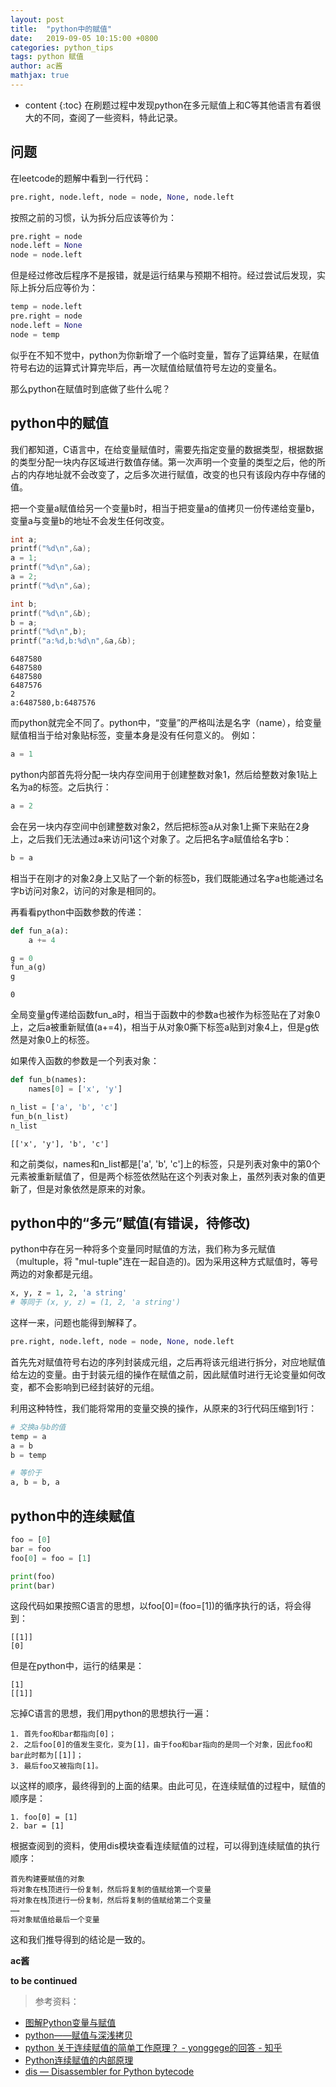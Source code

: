 ```yaml
---
layout: post
title:  "python中的赋值"
date:   2019-09-05 10:15:00 +0800
categories: python_tips
tags: python 赋值
author: ac酱
mathjax: true
---
```


* content
{:toc}
在刷题过程中发现python在多元赋值上和C等其他语言有着很大的不同，查阅了一些资料，特此记录。



## 问题

在leetcode的题解中看到一行代码：
```python
pre.right, node.left, node = node, None, node.left
```
按照之前的习惯，认为拆分后应该等价为：
```python
pre.right = node
node.left = None
node = node.left
```
但是经过修改后程序不是报错，就是运行结果与预期不相符。经过尝试后发现，实际上拆分后应等价为：
```python
temp = node.left
pre.right = node
node.left = None
node = temp 
```
似乎在不知不觉中，python为你新增了一个临时变量，暂存了运算结果，在赋值符号右边的运算式计算完毕后，再一次赋值给赋值符号左边的变量名。

那么python在赋值时到底做了些什么呢？

## python中的赋值

我们都知道，C语言中，在给变量赋值时，需要先指定变量的数据类型，根据数据的类型分配一块内存区域进行数值存储。第一次声明一个变量的类型之后，他的所占的内存地址就不会改变了，之后多次进行赋值，改变的也只有该段内存中存储的值。

把一个变量a赋值给另一个变量b时，相当于把变量a的值拷贝一份传递给变量b，变量a与变量b的地址不会发生任何改变。
```c
int a;
printf("%d\n",&a);
a = 1;
printf("%d\n",&a);
a = 2;
printf("%d\n",&a);

int b;
printf("%d\n",&b);
b = a;
printf("%d\n",b);
printf("a:%d,b:%d\n",&a,&b);
```
```
6487580
6487580
6487580
6487576
2
a:6487580,b:6487576
```
而python就完全不同了。python中，“变量”的严格叫法是名字（name），给变量赋值相当于给对象贴标签，变量本身是没有任何意义的。
例如：
```python
a = 1
```
python内部首先将分配一块内存空间用于创建整数对象1，然后给整数对象1贴上名为a的标签。之后执行：
```python
a = 2
```
会在另一块内存空间中创建整数对象2，然后把标签a从对象1上撕下来贴在2身上，之后我们无法通过a来访问1这个对象了。之后把名字a赋值给名字b：
```python
b = a
```
相当于在刚才的对象2身上又贴了一个新的标签b，我们既能通过名字a也能通过名字b访问对象2，访问的对象是相同的。

再看看python中函数参数的传递：
```python
def fun_a(a):
    a += 4

g = 0
fun_a(g)
g
```
```
0
```
全局变量g传递给函数fun_a时，相当于函数中的参数a也被作为标签贴在了对象0上，之后a被重新赋值(a+=4)，相当于从对象0撕下标签a贴到对象4上，但是g依然是对象0上的标签。

如果传入函数的参数是一个列表对象：
```python
def fun_b(names):
    names[0] = ['x', 'y']

n_list = ['a', 'b', 'c']
fun_b(n_list)
n_list
```
```
[['x', 'y'], 'b', 'c']
```
和之前类似，names和n_list都是['a', 'b', 'c']上的标签，只是列表对象中的第0个元素被重新赋值了，但是两个标签依然贴在这个列表对象上，虽然列表对象的值更新了，但是对象依然是原来的对象。

## python中的“多元”赋值(有错误，待修改)

python中存在另一种将多个变量同时赋值的方法，我们称为多元赋值（multuple，将 "mul-tuple"连在一起自造的)。因为采用这种方式赋值时，等号两边的对象都是元组。
```python
x, y, z = 1, 2, 'a string'
# 等同于 (x, y, z) = (1, 2, 'a string')
```

这样一来，问题也能得到解释了。
```python
pre.right, node.left, node = node, None, node.left
```
首先先对赋值符号右边的序列封装成元组，之后再将该元组进行拆分，对应地赋值给左边的变量。由于封装元组的操作在赋值之前，因此赋值时进行无论变量如何改变，都不会影响到已经封装好的元组。

利用这种特性，我们能将常用的变量交换的操作，从原来的3行代码压缩到1行：
```python
# 交换a与b的值
temp = a
a = b
b = temp

# 等价于
a, b = b, a
```

## python中的连续赋值

```python
foo = [0]
bar = foo
foo[0] = foo = [1]

print(foo)
print(bar)
```
这段代码如果按照C语言的思想，以foo[0]=(foo=[1])的循序执行的话，将会得到：
```
[[1]]
[0]
```
但是在python中，运行的结果是：
```
[1]
[[1]]
```
忘掉C语言的思想，我们用python的思想执行一遍：

    1. 首先foo和bar都指向[0]；
    2. 之后foo[0]的值发生变化，变为[1]，由于foo和bar指向的是同一个对象，因此foo和bar此时都为[[1]]；
    3. 最后foo又被指向[1]。

以这样的顺序，最终得到的上面的结果。由此可见，在连续赋值的过程中，赋值的顺序是：

    1. foo[0] = [1]
    2. bar = [1]

根据查阅到的资料，使用dis模块查看连续赋值的过程，可以得到连续赋值的执行顺序：

    首先构建要赋值的对象
    将对象在栈顶进行一份复制，然后将复制的值赋给第一个变量
    将对象在栈顶进行一份复制，然后将复制的值赋给第二个变量
    ……
    将对象赋值给最后一个变量

这和我们推导得到的结论是一致的。

**ac酱**

**to be continued**

> 参考资料：
* [图解Python变量与赋值](https://foofish.net/python-variable.html)
* [python——赋值与深浅拷贝](https://www.cnblogs.com/Eva-J/p/5534037.html)
* [python 关于连续赋值的简单工作原理？ - yonggege的回答 - 知乎](https://www.zhihu.com/question/46505057/answer/227007709)
* [Python连续赋值的内部原理](https://imliyan.com/blogs/article/Python%E8%BF%9E%E7%BB%AD%E8%B5%8B%E5%80%BC%E7%9A%84%E5%86%85%E9%83%A8%E5%8E%9F%E7%90%86/)
* [dis — Disassembler for Python bytecode](https://docs.python.org/3/library/dis.html)